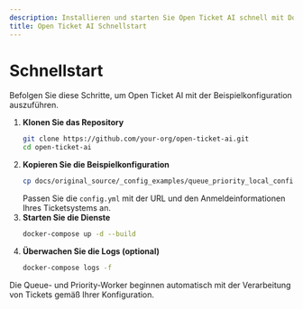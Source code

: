 ```yaml
---
description: Installieren und starten Sie Open Ticket AI schnell mit Docker Compose. Diese Schritt-für-Schritt-Anleitung zeigt Ihnen, wie Sie die Standard-Worker für die automatisierte Ticketverarbeitung konfigurieren und starten.
title: Open Ticket AI Schnellstart
---
```

# Schnellstart

Befolgen Sie diese Schritte, um Open Ticket AI mit der Beispielkonfiguration auszuführen.

1. **Klonen Sie das Repository**
   ```bash
   git clone https://github.com/your-org/open-ticket-ai.git
   cd open-ticket-ai
   ```
2. **Kopieren Sie die Beispielkonfiguration**
   ```bash
   cp docs/original_source/_config_examples/queue_priority_local_config.yml config.yml
   ```
   Passen Sie die `config.yml` mit der URL und den Anmeldeinformationen Ihres Ticketsystems an.
3. **Starten Sie die Dienste**
   ```bash
   docker-compose up -d --build
   ```
4. **Überwachen Sie die Logs (optional)**
   ```bash
   docker-compose logs -f
   ```

Die Queue- und Priority-Worker beginnen automatisch mit der Verarbeitung von Tickets gemäß Ihrer Konfiguration.